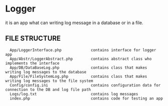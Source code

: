 Logger
============================

it is an app what can writing log message in a database or in a file.


FILE STRUCTURE
-------------------

      App/LoggerInterface.php             contains interface for logger app
      App/Abstr/LoggerAbstract.php        contains abstract class who implements the interface
      App/DB/DataBaseLog.php              contains class that makes writing log messages to the database
      App/File/FileSystemLog.php          contains class that makes writing log messages to the file system
      Config/config.ini                   contains configuration data for connection to the DB and log file path
      Logs/log.txt                        contains log messages
      index.php                           contains code for testing an app